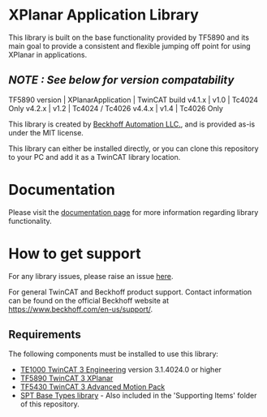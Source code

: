 # XPlanar Application Library
This library is built on the base functionality provided by TF5890 and its main goal to provide a consistent and flexible jumping off point for using XPlanar in applications.  

## ***NOTE : See below for version compatability***
TF5890 version	|	XPlanarApplication	|	TwinCAT build 
v4.1.x			|	v1.0 				|	Tc4024 Only
v4.2.x			|	v1.2 				|	Tc4024 / Tc4026
v4.4.x			|	v1.4 				|	Tc4026 Only

This library is created by [Beckhoff Automation LLC.](https://www.beckhoff.com/en-us/), and is provided as-is under the MIT license.

This library can either be installed directly, or you can clone this repository to your PC and add it as a TwinCAT library location.

# Documentation
Please visit the [documentation page](https://beckhoff-usa-community.github.io/XPlanarApplicationLibrary/) for more information regarding library functionality.

# How to get support
For any library issues, please raise an issue [here](https://github.com/Beckhoff-USA-Community/XPlanarApplicationLibrary/issues).

For general TwinCAT and Beckhoff product support. Contact information can be found on the official Beckhoff website at https://www.beckhoff.com/en-us/support/.

## Requirements

The following components must be installed to use this library:

- [TE1000 TwinCAT 3 Engineering](https://www.beckhoff.com/en-en/products/automation/twincat/te1xxx-twincat-3-engineering/te1000.html) version 3.1.4024.0 or higher
- [TF5890 TwinCAT 3 XPlanar](https://www.beckhoff.com/en-us/products/motion/xplanar-planar-motor-system/xplanar-software/tf5890.html)
- [TF5430 TwinCAT 3 Advanced Motion Pack](https://www.beckhoff.com/en-us/products/motion/xplanar-planar-motor-system/xplanar-software/tf5430.html)
- [SPT Base Types library](https://github.com/Beckhoff-USA-Community/SPT-Libraries) - Also included in the 'Supporting Items' folder of this repository.
